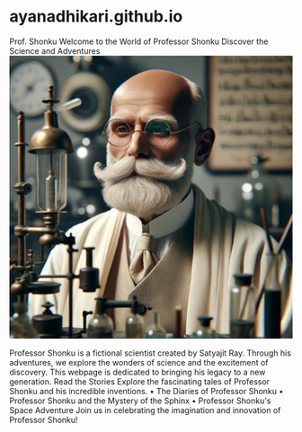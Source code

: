 # ayanadhikari.github.io
Prof. Shonku
Welcome to the World of Professor Shonku
Discover the Science and Adventures
<img src="shonku1.jpg" alt="Professor Shonku">

Professor Shonku is a fictional scientist created by Satyajit Ray. Through his adventures, we explore the wonders of science and the excitement of discovery. This webpage is dedicated to bringing his legacy to a new generation.
Read the Stories
Explore the fascinating tales of Professor Shonku and his incredible inventions.
	•	The Diaries of Professor Shonku
	•	Professor Shonku and the Mystery of the Sphinx
	•	Professor Shonku's Space Adventure
Join us in celebrating the imagination and innovation of Professor Shonku!

